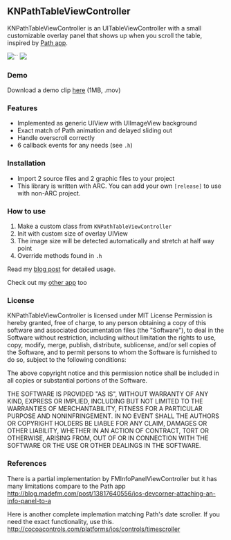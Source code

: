 ## KNPathTableViewController

KNPathTableViewController is an UITableViewController with a small customizable overlay panel that shows up when you scroll the table, inspired by [Path app](https://path.com/).

<img src="https://github.com/kentnguyen/KNPathTableViewController/blob/master/screenshot1.png?raw=true" />``
<img src="https://github.com/kentnguyen/KNPathTableViewController/blob/master/screenshot2.png?raw=true" />

### Demo

Download a demo clip [here](https://github.com/kentnguyen/KNPathTableViewController/blob/master/demo_clip.mov?raw=true) (1MB, .mov)

### Features
* Implemented as generic UIView with UIImageView background
* Exact match of Path animation and delayed sliding out
* Handle overscroll correctly
* 6 callback events for any needs (see `.h`)

### Installation
* Import 2 source files and 2 graphic files to your project
* This library is written with ARC. You can add your own `[release]` to use with non-ARC project.

### How to use

1. Make a custom class from `KNPathTableViewController`
2. Init with custom size of overlay UIView
3. The image size will be detected automatically and stretch at half way point
4. Override methods found in `.h`

Read my [blog post](http://kentnguyen.com/ios/knpathtableviewcontroller/) for detailed usage.

Check out my [other app](http://bit.ly/z65Dh6) too

### License
KNPathTableViewController is licensed under MIT License
Permission is hereby granted, free of charge, to any person obtaining a copy
of this software and associated documentation files (the "Software"), to deal
in the Software without restriction, including without limitation the rights
to use, copy, modify, merge, publish, distribute, sublicense, and/or sell
copies of the Software, and to permit persons to whom the Software is
furnished to do so, subject to the following conditions:

The above copyright notice and this permission notice shall be included in
all copies or substantial portions of the Software.

THE SOFTWARE IS PROVIDED "AS IS", WITHOUT WARRANTY OF ANY KIND, EXPRESS OR
IMPLIED, INCLUDING BUT NOT LIMITED TO THE WARRANTIES OF MERCHANTABILITY,
FITNESS FOR A PARTICULAR PURPOSE AND NONINFRINGEMENT. IN NO EVENT SHALL THE
AUTHORS OR COPYRIGHT HOLDERS BE LIABLE FOR ANY CLAIM, DAMAGES OR OTHER
LIABILITY, WHETHER IN AN ACTION OF CONTRACT, TORT OR OTHERWISE, ARISING FROM,
OUT OF OR IN CONNECTION WITH THE SOFTWARE OR THE USE OR OTHER DEALINGS IN
THE SOFTWARE.

### References

There is a partial implementation by FMInfoPanelViewController but it has many limitations compare to the Path app
http://blog.madefm.com/post/13817640556/ios-devcorner-attaching-an-info-panel-to-a

Here is another complete implemation matching Path's date scroller. If you need the exact functionality, use this.
http://cocoacontrols.com/platforms/ios/controls/timescroller